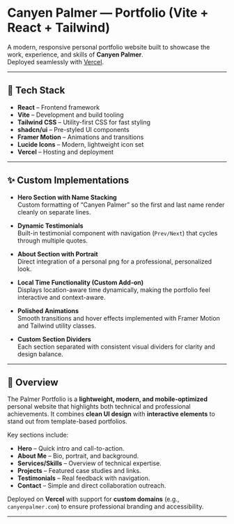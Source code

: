 # Canyen Palmer — Portfolio (Vite + React + Tailwind)

A modern, responsive personal portfolio website built to showcase the work, experience, and skills of **Canyen Palmer**.  
Deployed seamlessly with [Vercel](https://vercel.com).

---

## 🚀 Tech Stack

- **React** – Frontend framework  
- **Vite** – Development and build tooling  
- **Tailwind CSS** – Utility-first CSS for fast styling  
- **shadcn/ui** – Pre-styled UI components  
- **Framer Motion** – Animations and transitions  
- **Lucide Icons** – Modern, lightweight icon set  
- **Vercel** – Hosting and deployment  

---

## ✨ Custom Implementations

- **Hero Section with Name Stacking**  
  Custom formatting of “Canyen Palmer” so the first and last name render cleanly on separate lines.

- **Dynamic Testimonials**  
  Built-in testimonial component with navigation (`Prev/Next`) that cycles through multiple quotes.

- **About Section with Portrait**  
  Direct integration of a personal png for a professional, personalized look.

- **Local Time Functionality (Custom Add-on)**  
  Displays location-aware time dynamically, making the portfolio feel interactive and context-aware.

- **Polished Animations**  
  Smooth transitions and hover effects implemented with Framer Motion and Tailwind utility classes.

- **Custom Section Dividers**  
  Each section separated with consistent visual dividers for clarity and design balance.

---

## 📖 Overview

The Palmer Portfolio is a **lightweight, modern, and mobile-optimized** personal website that highlights both technical and professional achievements. It combines **clean UI design** with **interactive elements** to stand out from template-based portfolios.  

Key sections include:  

- **Hero** – Quick intro and call-to-action.  
- **About Me** – Bio, portrait, and background.  
- **Services/Skills** – Overview of technical expertise.  
- **Projects** – Featured case studies and links.  
- **Testimonials** – Real feedback with navigation.  
- **Contact** – Simple and direct collaboration outreach.  

Deployed on **Vercel** with support for **custom domains** (e.g., `canyenpalmer.com`) to ensure professional branding and accessibility.

---
